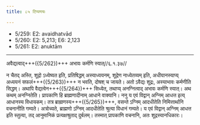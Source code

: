 ```yaml
---
title: ८५ टिप्पणयः

---
```

- 5/259: E2: avaidhatvād
- 5/260: E2: 5,213; E6: 2,123
- 5/261: E2: anuktām

____________________________________________


अवैद्यत्वाद्+++({5/262})+++ अभावः कर्मणि स्यात्//६.१.३७//

न चैतद् अस्ति, शूद्रो ऽध्येष्यत इति, प्रतिषिद्धम् अस्याध्ययनम्, शूद्रेण नाध्येतव्यम् इति, अधीयानस्याप्य् अध्ययनं सफलं+++({5/263})+++ न भवति, दोषश् च जायते। अतो ऽवैद्यः शूद्रः, अस्याभावः कर्मणीति सिद्धम्।
अथापि वैद्यत्वेन+++({5/264})+++ सिध्येत्, तथाप्य् अनग्नित्वाद् अभावः कर्मणि स्यात्। अथ कथम् अनग्नितेति। प्रापकाणि हि ब्राह्मणादीनाम् आधाने वाक्यानि। ननु य एवं विद्वान् अग्निम् आधत्त इत्य् आधानस्य विधायकम्। तत्र ब्राह्मणस्य+++({5/265})+++, वसन्ते ऽग्निम् आदधीतेति निमित्तार्थानि वचनानीति गम्यते। अत्रोच्यते, ब्राह्मणो ऽग्निम् आदधीतेति श्रुत्या विधानं गम्यते। य एवं विद्वान् अग्निम् आधत्त इति स्तुत्या, तद् आनुमानिकं प्रत्यक्षश्रुताद् दुर्बलम्। तस्मात् प्रापकाणि वचनानि, अतः शूद्रस्यानधिकारः।